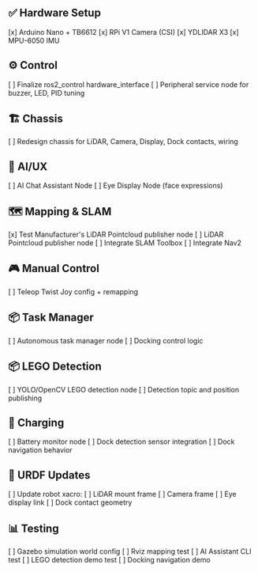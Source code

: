## ✅ Hardware Setup
[x] Arduino Nano + TB6612
[x] RPi V1 Camera (CSI)
[x] YDLIDAR X3
[x] MPU-6050 IMU

## ⚙️ Control
[ ] Finalize ros2_control hardware_interface
[ ] Peripheral service node for buzzer, LED, PID tuning

## 🏗️ Chassis
[ ] Redesign chassis for LiDAR, Camera, Display, Dock contacts, wiring

## 🧠 AI/UX
[ ] AI Chat Assistant Node
[ ] Eye Display Node (face expressions)

## 🗺️ Mapping & SLAM
[x] Test Manufacturer's LiDAR Pointcloud publisher node
[ ] LiDAR Pointcloud publisher node
[ ] Integrate SLAM Toolbox
[ ] Integrate Nav2

## 🎮 Manual Control
[ ] Teleop Twist Joy config + remapping

## 📦 Task Manager
[ ] Autonomous task manager node
[ ] Docking control logic

## 📦 LEGO Detection
[ ] YOLO/OpenCV LEGO detection node
[ ] Detection topic and position publishing

## 🔋 Charging
[ ] Battery monitor node
[ ] Dock detection sensor integration
[ ] Dock navigation behavior

## 📐 URDF Updates
[ ] Update robot xacro:
  [ ] LiDAR mount frame
  [ ] Camera frame
  [ ] Eye display link
  [ ] Dock contact geometry

## 📊 Testing
[ ] Gazebo simulation world config
[ ] Rviz mapping test
[ ] AI Assistant CLI test
[ ] LEGO detection demo test
[ ] Docking navigation demo
